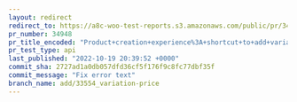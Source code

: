 ```yaml
---
layout: redirect
redirect_to: https://a8c-woo-test-reports.s3.amazonaws.com/public/pr/34948/api/index.html
pr_number: 34948
pr_title_encoded: "Product+creation+experience%3A+shortcut+to+add+variation+price"
pr_test_type: api
last_published: "2022-10-19 20:39:52 +0000"
commit_sha: 2727ad1a0db057dfd36cf5f176f9c8fc77dbf35f
commit_message: "Fix error text"
branch_name: add/33554_variation-price
---
```


